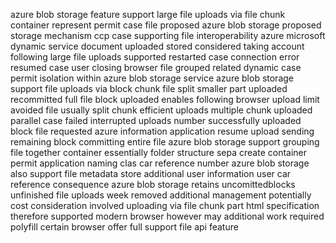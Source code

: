 azure blob storage feature support large file uploads via file chunk container represent permit case file proposed azure blob storage proposed storage mechanism ccp case supporting file interoperability azure microsoft dynamic service document uploaded stored considered taking account following large file uploads supported restarted case connection error resumed case user closing browser file grouped related dynamic case permit isolation within azure blob storage service azure blob storage support file uploads via block chunk file split smaller part uploaded recommitted full file block uploaded enables following browser upload limit avoided file usually split chunk efficient uploads multiple chunk uploaded parallel case failed interrupted uploads number successfully uploaded block file requested azure information application resume upload sending remaining block committing entire file azure blob storage support grouping file together container essentially folder structure sepa create container permit application naming clas car reference number azure blob storage also support file metadata store additional user information user car reference consequence azure blob storage retains uncomittedblocks unfinished file uploads week removed additional management potentially cost consideration involved uploading via file chunk part html specification therefore supported modern browser however may additional work required polyfill certain browser offer full support file api feature